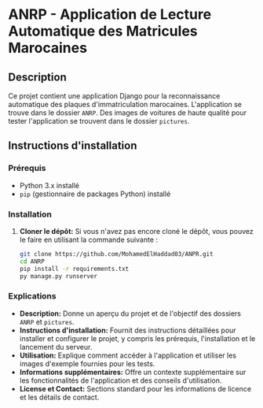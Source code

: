 # ANRP - Application de Lecture Automatique des Matricules Marocaines

## Description
Ce projet contient une application Django pour la reconnaissance automatique des plaques d'immatriculation marocaines. L'application se trouve dans le dossier `ANRP`. Des images de voitures de haute qualité pour tester l'application se trouvent dans le dossier `pictures`.

## Instructions d'installation

### Prérequis
- Python 3.x installé
- `pip` (gestionnaire de packages Python) installé

### Installation

1. **Cloner le dépôt:**
   Si vous n'avez pas encore cloné le dépôt, vous pouvez le faire en utilisant la commande suivante :
   ```sh
   git clone https://github.com/MohamedElHaddad03/ANPR.git
   cd ANRP
   pip install -r requirements.txt
   py manage.py runserver


### Explications

- **Description:** Donne un aperçu du projet et de l'objectif des dossiers `ANRP` et `pictures`.
- **Instructions d'installation:** Fournit des instructions détaillées pour installer et configurer le projet, y compris les prérequis, l'installation et le lancement du serveur.
- **Utilisation:** Explique comment accéder à l'application et utiliser les images d'exemple fournies pour les tests.
- **Informations supplémentaires:** Offre un contexte supplémentaire sur les fonctionnalités de l'application et des conseils d'utilisation.
- **License et Contact:** Sections standard pour les informations de licence et les détails de contact.




   
